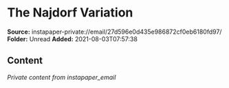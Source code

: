 # The Najdorf Variation

**Source:** instapaper-private://email/27d596e0d435e986872cf0eb6180fd97/
**Folder:** Unread
**Added:** 2021-08-03T07:57:38




## Content
*Private content from instapaper_email*
